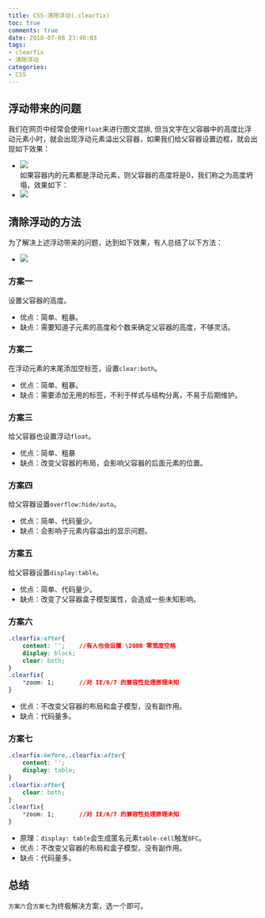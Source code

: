```yaml
---
title: CSS-清除浮动(.clearfix)
toc: true
comments: true
date: 2018-07-08 23:40:03
tags:
- clearfix
- 清除浮动
categories:
- CSS
---
```


## 浮动带来的问题
我们在网页中经常会使用`float`来进行图文混排, 但当文字在父容器中的高度比浮动元素小时，就会出现浮动元素溢出父容器，如果我们给父容器设置边框，就会出现如下效果：
* ![](http://our9i4zgx.bkt.clouddn.com/Jietu20180708-234417@2x.png)    
如果容器内的元素都是浮动元素，则父容器的高度将是0，我们称之为高度坍塌，效果如下：
* ![](http://our9i4zgx.bkt.clouddn.com/Jietu20180708-235219@2x.png)
## 清除浮动的方法
为了解决上述浮动带来的问题，达到如下效果，有人总结了以下方法：
* ![](http://our9i4zgx.bkt.clouddn.com/Jietu20180709-000059@2x.png)

### 方案一
设置父容器的高度。
* 优点：简单、粗暴。
* 缺点：需要知道子元素的高度和个数来确定父容器的高度，不够灵活。

### 方案二
在浮动元素的末尾添加空标签，设置`clear:both`。
* 优点：简单、粗暴。
* 缺点：需要添加无用的标签，不利于样式与结构分离，不易于后期维护。

### 方案三
给父容器也设置浮动`float`。
* 优点：简单、粗暴
* 缺点：改变父容器的布局，会影响父容器的后面元素的位置。

### 方案四
给父容器设置`overflow:hide/auto`。
* 优点：简单、代码量少。
* 缺点：会影响子元素内容溢出的显示问题。

### 方案五
给父容器设置`display:table`。
* 优点：简单、代码量少。
* 缺点：改变了父容器盒子模型属性，会造成一些未知影响。

### 方案六
```css
.clearfix:after{
    content: '';    //有人也会设置 \200B 零宽度空格
    display: block;
    clear: both;
}
.clearfix{
    *zoom: 1;       //对 IE/6/7 的兼容性处理原理未知
}
```
* 优点：不改变父容器的布局和盒子模型，没有副作用。
* 缺点：代码量多。

### 方案七
```css
.clearfix:before,.clearfix:after{
    content: '';
    display: table;
}
.clearfix:after{
    clear: both;
}
.clearfix{
    *zoom: 1;       //对 IE/6/7 的兼容性处理原理未知
}
```
* 原理：`display: table`会生成匿名元素`table-cell`触发`BFC`。
* 优点：不改变父容器的布局和盒子模型，没有副作用。
* 缺点：代码量多。
## 总结
`方案六`合`方案七`为终极解决方案，选一个即可。




